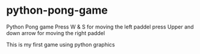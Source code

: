 # python-pong-game
Python Pong game 
Press W & S for moving the left paddel 
press Upper and down arrow  for moving the right paddel 

This is my first game using python graphics
